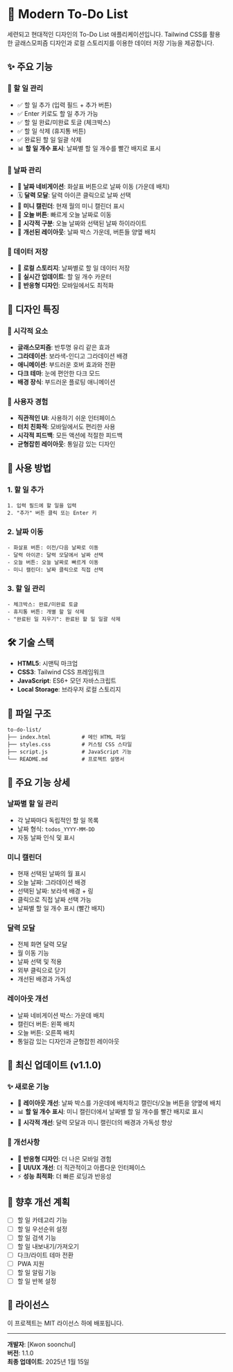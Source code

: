 # 🎯 Modern To-Do List

세련되고 현대적인 디자인의 To-Do List 애플리케이션입니다. Tailwind CSS를 활용한 글래스모피즘 디자인과 로컬 스토리지를 이용한 데이터 저장 기능을 제공합니다.

## ✨ 주요 기능

### 📝 할 일 관리
- ✅ 할 일 추가 (입력 필드 + 추가 버튼)
- ✅ Enter 키로도 할 일 추가 가능
- ✅ 할 일 완료/미완료 토글 (체크박스)
- ✅ 할 일 삭제 (휴지통 버튼)
- ✅ 완료된 할 일 일괄 삭제
- 📊 **할 일 개수 표시**: 날짜별 할 일 개수를 빨간 배지로 표시

### 📅 날짜 관리
- 📆 **날짜 네비게이션**: 화살표 버튼으로 날짜 이동 (가운데 배치)
- 🗓️ **달력 모달**: 달력 아이콘 클릭으로 날짜 선택
- 📅 **미니 캘린더**: 현재 월의 미니 캘린더 표시
- 🎯 **오늘 버튼**: 빠르게 오늘 날짜로 이동
- 📍 **시각적 구분**: 오늘 날짜와 선택된 날짜 하이라이트
- 🎨 **개선된 레이아웃**: 날짜 박스 가운데, 버튼들 양옆 배치

### 💾 데이터 저장
- 💾 **로컬 스토리지**: 날짜별로 할 일 데이터 저장
- 🔄 **실시간 업데이트**: 할 일 개수 카운터
- 📱 **반응형 디자인**: 모바일에서도 최적화

## 🎨 디자인 특징

### 🌈 시각적 요소
- **글래스모피즘**: 반투명 유리 같은 효과
- **그라데이션**: 보라색-인디고 그라데이션 배경
- **애니메이션**: 부드러운 호버 효과와 전환
- **다크 테마**: 눈에 편안한 다크 모드
- **배경 장식**: 부드러운 플로팅 애니메이션

### 📱 사용자 경험
- **직관적인 UI**: 사용하기 쉬운 인터페이스
- **터치 친화적**: 모바일에서도 편리한 사용
- **시각적 피드백**: 모든 액션에 적절한 피드백
- **균형잡힌 레이아웃**: 통일감 있는 디자인

## 🚀 사용 방법

### 1. 할 일 추가
```
1. 입력 필드에 할 일을 입력
2. "추가" 버튼 클릭 또는 Enter 키
```

### 2. 날짜 이동
```
- 화살표 버튼: 이전/다음 날짜로 이동
- 달력 아이콘: 달력 모달에서 날짜 선택
- 오늘 버튼: 오늘 날짜로 빠르게 이동
- 미니 캘린더: 날짜 클릭으로 직접 선택
```

### 3. 할 일 관리
```
- 체크박스: 완료/미완료 토글
- 휴지통 버튼: 개별 할 일 삭제
- "완료된 일 지우기": 완료된 할 일 일괄 삭제
```

## 🛠️ 기술 스택

- **HTML5**: 시맨틱 마크업
- **CSS3**: Tailwind CSS 프레임워크
- **JavaScript**: ES6+ 모던 자바스크립트
- **Local Storage**: 브라우저 로컬 스토리지

## 📁 파일 구조

```
to-do-list/
├── index.html          # 메인 HTML 파일
├── styles.css          # 커스텀 CSS 스타일
├── script.js           # JavaScript 기능
└── README.md           # 프로젝트 설명서
```

## 🎯 주요 기능 상세

### 날짜별 할 일 관리
- 각 날짜마다 독립적인 할 일 목록
- 날짜 형식: `todos_YYYY-MM-DD`
- 자동 날짜 인식 및 표시

### 미니 캘린더
- 현재 선택된 날짜의 월 표시
- 오늘 날짜: 그라데이션 배경
- 선택된 날짜: 보라색 배경 + 링
- 클릭으로 직접 날짜 선택 가능
- 날짜별 할 일 개수 표시 (빨간 배지)

### 달력 모달
- 전체 화면 달력 모달
- 월 이동 기능
- 날짜 선택 및 적용
- 외부 클릭으로 닫기
- 개선된 배경과 가독성

### 레이아웃 개선
- 날짜 네비게이션 박스: 가운데 배치
- 캘린더 버튼: 왼쪽 배치
- 오늘 버튼: 오른쪽 배치
- 통일감 있는 디자인과 균형잡힌 레이아웃

## 🌟 최신 업데이트 (v1.1.0)

### ✨ 새로운 기능
- 🎨 **레이아웃 개선**: 날짜 박스를 가운데에 배치하고 캘린더/오늘 버튼을 양옆에 배치
- 📊 **할 일 개수 표시**: 미니 캘린더에서 날짜별 할 일 개수를 빨간 배지로 표시
- 🎯 **시각적 개선**: 달력 모달과 미니 캘린더의 배경과 가독성 향상

### 🔧 개선사항
- 📱 **반응형 디자인**: 더 나은 모바일 경험
- 🎨 **UI/UX 개선**: 더 직관적이고 아름다운 인터페이스
- ⚡ **성능 최적화**: 더 빠른 로딩과 반응성

## 🌟 향후 개선 계획

- [ ] 할 일 카테고리 기능
- [ ] 할 일 우선순위 설정
- [ ] 할 일 검색 기능
- [ ] 할 일 내보내기/가져오기
- [ ] 다크/라이트 테마 전환
- [ ] PWA 지원
- [ ] 할 일 알림 기능
- [ ] 할 일 반복 설정

## 📄 라이선스

이 프로젝트는 MIT 라이선스 하에 배포됩니다.

---

**개발자**: [Kwon soonchul]  
**버전**: 1.1.0  
**최종 업데이트**: 2025년 1월 15일
